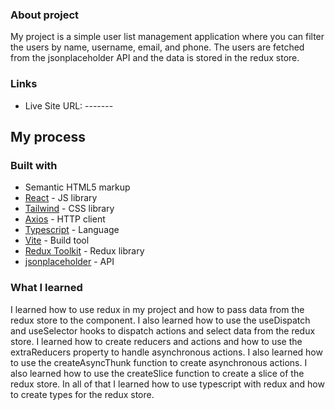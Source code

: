 ### About project

My project is a simple user list management application where you can filter the users by name, username, email, and phone. The users are fetched from the jsonplaceholder API and the data is stored in the redux store. 

### Links

- Live Site URL: -------

## My process

### Built with

- Semantic HTML5 markup
- [React](https://reactjs.org/) - JS library
- [Tailwind](https://tailwindcss.com/) - CSS library
- [Axios](https://axios-http.com/) - HTTP client
- [Typescript](https://www.typescriptlang.org/) - Language
- [Vite](https://vitejs.dev/) - Build tool
- [Redux Toolkit](https://redux-toolkit.js.org/) - Redux library
- [jsonplaceholder](https://jsonplaceholder.typicode.com/) - API

### What I learned

I learned how to use redux in my project and how to pass data from the redux store to the component. I also learned how to use the useDispatch and useSelector hooks to dispatch actions and select data from the redux store. I learned how to create reducers and actions and how to use the extraReducers property to handle asynchronous actions. I also learned how to use the createAsyncThunk function to create asynchronous actions. I also learned how to use the createSlice function to create a slice of the redux store. In all of that I learned how to use typescript with redux and how to create types for the redux store.